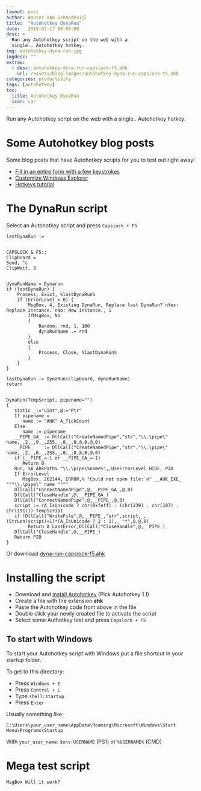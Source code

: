 ```yaml
---
layout: post
author: Wouter Van Schandevijl
title:  "Autohotkey DynaRun"
date:   2019-02-17 00:00:00
desc: >
  Run any Autohotkey script on the web with a
  single.. Autohotkey hotkey.
img: autohotkey-dyna-run.jpg
imgdesc: ""
extras:
  - desc: autohotkey-dyna-run-capslock-f5.ahk
    url: /assets/blog-images/autohotkey-dyna-run-capslock-f5.ahk
categories: productivity
tags: [autohotkey]
toc:
  title: Autohotkey DynaRun
  icon: car
---
```


Run any Autohotkey script on the web with a
single.. Autohotkey hotkey.

<!--more-->


# Some Autohotkey blog posts

Some blog posts that have Autohotkey scripts for you to test out right away!

<!-- []({percent post_url 2019-01-31-autohotkey-use-case percent}) -->
<!-- Jekyll Deprecation warnings: Apparently open issue on Github (auto closed) when working with subdirectories in _posts -->
<!-- And didn't build on Github pages? -->
- [Fill in an entire form with a few keystrokes](/blog/productivity/autohotkey-use-case)
- [Customize Windows Explorer](/blog/productivity/advanced-windows-explorer)
- [Hotkeys tutorial](/blog/productivity/autohotkey-hotkeys)


# The DynaRun script

Select an Autohotkey script and press `Capslock + F5`

```autohotkey
lastDynaRun :=


CAPSLOCK & F5::
Clipboard =
Send, ^c
ClipWait, 3


dynaRunName = Dynarun
if (lastDynaRun) {
    Process, Exist, %lastDynaRun%
    if (ErrorLevel > 0) {
        MsgBox, 4, Existing DynaRun, Replace last DynaRun?`nYes: Replace instance.`nNo: New instance., 1
        IfMsgBox, No
        {
            Random, rnd, 1, 100
            dynaRunName .= rnd
        }
        else
        {
            Process, Close, %lastDynaRun%
        }
    }
}

lastDynaRun := DynaRun(clipboard, dynaRunName)
return


DynaRun(TempScript, pipename="")
{
   static _:="uint",@:="Ptr"
   If pipename =
      name := "AHK" A_TickCount
   Else
      name := pipename
   __PIPE_GA_ := DllCall("CreateNamedPipe","str","\\.\pipe\" name,_,2,_,0,_,255,_,0,_,0,@,0,@,0)
   __PIPE_    := DllCall("CreateNamedPipe","str","\\.\pipe\" name,_,2,_,0,_,255,_,0,_,0,@,0,@,0)
   if (__PIPE_=-1 or __PIPE_GA_=-1)
      Return 0
   Run, %A_AhkPath% "\\.\pipe\%name%",,UseErrorLevel HIDE, PID
   If ErrorLevel
      MsgBox, 262144, ERROR,% "Could not open file:`n" __AHK_EXE_ """\\.\pipe\" name """"
   DllCall("ConnectNamedPipe",@,__PIPE_GA_,@,0)
   DllCall("CloseHandle",@,__PIPE_GA_)
   DllCall("ConnectNamedPipe",@,__PIPE_,@,0)
   script := (A_IsUnicode ? chr(0xfeff) : (chr(239) . chr(187) . chr(191))) TempScript
   if !DllCall("WriteFile",@,__PIPE_,"str",script,_,(StrLen(script)+1)*(A_IsUnicode ? 2 : 1),_ "*",0,@,0)
        Return A_LastError,DllCall("CloseHandle",@,__PIPE_)
   DllCall("CloseHandle",@,__PIPE_)
   Return PID
}
```

Or download [dyna-run-capslock-f5.ahk](/assets/blog-images/autohotkey-dyna-run-capslock-f5.ahk)


<!-- This block exists three times: autohotkey-dyna-run.md, autohotkey-use-case.md and autohotkey-login-form.html -->
<!-- ATTN: Some slight variations in install instructions!-->

# Installing the script

- Download and [install Autohotkey](https://www.autohotkey.com/download) (Pick Autohotkey 1.1)
- Create a file with the extension **ahk**
- Paste the Autohotkey code from above in the file
- Double click your newly created file to activate the script
- Select some Authotkey text and press `Capslock + F5`


## To start with Windows

To start your Autohotkey script with Windows put a file shortcut in your startup folder. 

To get to this directory:

- Press `Windows + E`
- Press `Control + L`
- Type `shell:startup`
- Press `Enter`

Usually something like:

`C:\Users\your_user_name\AppData\Roaming\Microsoft\Windows\Start Menu\Programs\Startup`

With `your_user_name`: `$env:USERNAME` (PS1) or `%USERNAME%` (CMD)



# Mega test script

```autohotkey
MsgBox Will it work?
```
